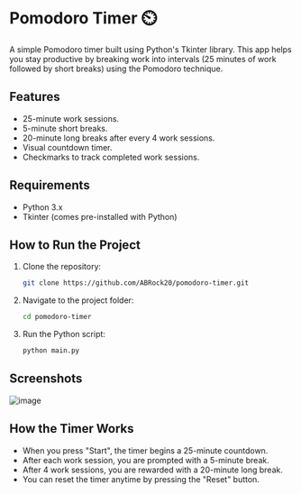 # Pomodoro Timer ⏲️

A simple Pomodoro timer built using Python's Tkinter library. This app helps you stay productive by breaking work into intervals (25 minutes of work followed by short breaks) using the Pomodoro technique.

## Features
- 25-minute work sessions.
- 5-minute short breaks.
- 20-minute long breaks after every 4 work sessions.
- Visual countdown timer.
- Checkmarks to track completed work sessions.

## Requirements
- Python 3.x
- Tkinter (comes pre-installed with Python)

## How to Run the Project

1. Clone the repository:
    ```bash
    git clone https://github.com/ABRock20/pomodoro-timer.git
    ```

2. Navigate to the project folder:
    ```bash
    cd pomodoro-timer
    ```

3. Run the Python script:
    ```bash
    python main.py
    ```

## Screenshots
![image](https://github.com/user-attachments/assets/75f3e6e1-8094-440b-a06c-6783e9dd9a21)


## How the Timer Works
- When you press "Start", the timer begins a 25-minute countdown.
- After each work session, you are prompted with a 5-minute break.
- After 4 work sessions, you are rewarded with a 20-minute long break.
- You can reset the timer anytime by pressing the "Reset" button.


